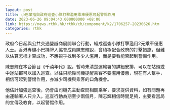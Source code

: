 ```yaml
---
layout: post
title: 小巴業指與政府巡查小隊打擊濫用乘車優惠可起警惕作用
date: 2023-06-26 09:04:43.000000000 +08:00
link: https://news.rthk.hk/rthk/ch/component/k2/1706257-20230626.htm
categories: rthk
---
```


政府今日起與公共交通營辦商展開聯合行動，組成巡查小隊打擊濫用2元乘車優惠人士。香港專線小巴持牌人協會成員陳志輝說，會積極配合政府的打擊措施，但難以估算怎樣才算成功，不應視乎找到多少人濫用，而是要看能否起到警惕作用。 

陳志輝在本台節目《千禧年代》說，暫時未清楚運輸署的詳細安排，可以在站頭或中途站都可以加入巡查。以往只能靠司機提醒乘客不要濫用優惠，現在有人幫手，相信可起到警惕作用，亦減少司機與乘客的口角機會。

他估計加強巡查後，仍會由司機先主動查問相關乘客，要求提供資料，如有問題再由運輸署人只介入。巡查行動為期至少兩個月，陳志輝相信時間足夠，主要看當局的宣傳及教育，以起警惕作用。
